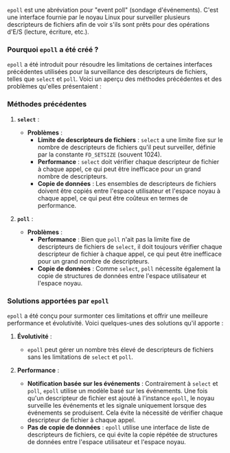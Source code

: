 `epoll` est une abréviation pour "event poll" (sondage d'événements). C'est une interface fournie par le noyau Linux pour surveiller plusieurs descripteurs de fichiers afin de voir s'ils sont prêts pour des opérations d'E/S (lecture, écriture, etc.).

### Pourquoi `epoll` a été créé ?

`epoll` a été introduit pour résoudre les limitations de certaines interfaces précédentes utilisées pour la surveillance des descripteurs de fichiers, telles que `select` et `poll`. Voici un aperçu des méthodes précédentes et des problèmes qu'elles présentaient :

### Méthodes précédentes

1. **`select`** :

    - **Problèmes** :
        - **Limite de descripteurs de fichiers** : `select` a une limite fixe sur le nombre de descripteurs de fichiers qu'il peut surveiller, définie par la constante `FD_SETSIZE` (souvent 1024).
        - **Performance** : `select` doit vérifier chaque descripteur de fichier à chaque appel, ce qui peut être inefficace pour un grand nombre de descripteurs.
        - **Copie de données** : Les ensembles de descripteurs de fichiers doivent être copiés entre l'espace utilisateur et l'espace noyau à chaque appel, ce qui peut être coûteux en termes de performance.

2. **`poll`** :
    - **Problèmes** :
        - **Performance** : Bien que `poll` n'ait pas la limite fixe de descripteurs de fichiers de `select`, il doit toujours vérifier chaque descripteur de fichier à chaque appel, ce qui peut être inefficace pour un grand nombre de descripteurs.
        - **Copie de données** : Comme `select`, `poll` nécessite également la copie de structures de données entre l'espace utilisateur et l'espace noyau.

### Solutions apportées par `epoll`

`epoll` a été conçu pour surmonter ces limitations et offrir une meilleure performance et évolutivité. Voici quelques-unes des solutions qu'il apporte :

1. **Évolutivité** :

    - `epoll` peut gérer un nombre très élevé de descripteurs de fichiers sans les limitations de `select` et `poll`.

2. **Performance** :
    - **Notification basée sur les événements** : Contrairement à `select` et `poll`, `epoll` utilise un modèle basé sur les événements. Une fois qu'un descripteur de fichier est ajouté à l'instance `epoll`, le noyau surveille les événements et les signale uniquement lorsque des événements se produisent. Cela évite la nécessité de vérifier chaque descripteur de fichier à chaque appel.
    - **Pas de copie de données** : `epoll` utilise une interface de liste de descripteurs de fichiers, ce qui évite la copie répétée de structures de données entre l'espace utilisateur et l'espace noyau.
